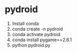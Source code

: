 # pydroid

1. Install conda
2. conda create -n pydroid
3. conda activate pydroid
4. conda install pygame==2.6.1
5. python pydroid.py